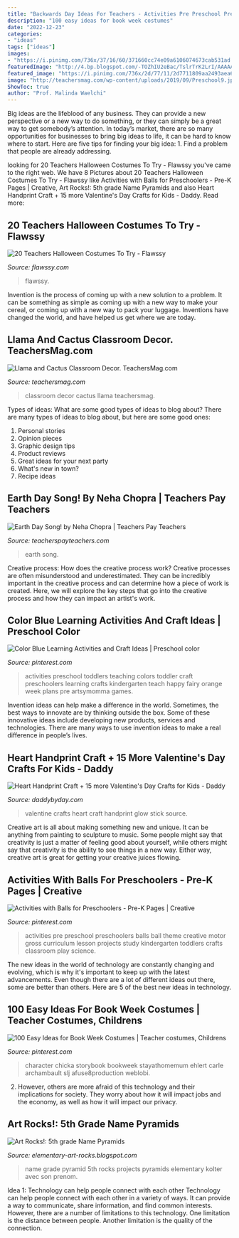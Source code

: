 ```yaml
---
title: "Backwards Day Ideas For Teachers - Activities Pre Preschool Preschoolers Balls Ball Theme Creative Motor Gross Curriculum Lesson Projects Study Kindergarten Toddlers Crafts Classroom Play Science"
description: "100 easy ideas for book week costumes"
date: "2022-12-23"
categories:
- "ideas"
tags: ["ideas"]
images:
- "https://i.pinimg.com/736x/37/16/60/371660cc74e09a6106074673cab531ad.jpg"
featuredImage: "http://4.bp.blogspot.com/-TOZhIU2eBac/TslrTrK2LrI/AAAAAAAAATA/UJ7k0q5E8zE/s1600/name+pyramid+1.jpg"
featured_image: "https://i.pinimg.com/736x/2d/77/11/2d7711809aa2493aea6c6b430f7446b5.jpg"
image: "http://teachersmag.com/wp-content/uploads/2019/09/Preschool9.jpg"
ShowToc: true
author: "Prof. Malinda Waelchi"
---
```



Big ideas are the lifeblood of any business. They can provide a new perspective or a new way to do something, or they can simply be a great way to get somebody’s attention. In today’s market, there are so many opportunities for businesses to bring big ideas to life, it can be hard to know where to start. Here are five tips for finding your big idea: 1. Find a problem that people are already addressing.

	

		
looking for 20 Teachers Halloween Costumes To Try - Flawssy you've came to the right web. We have 8 Pictures about 20 Teachers Halloween Costumes To Try - Flawssy like Activities with Balls for Preschoolers - Pre-K Pages | Creative, Art Rocks!: 5th grade Name Pyramids and also Heart Handprint Craft + 15 more Valentine&#039;s Day Crafts for Kids - Daddy. Read more:
		
    
## 20 Teachers Halloween Costumes To Try - Flawssy

<img loading=lazy src="https://www.flawssy.com/wp-content/uploads/2016/05/Teacher-Halloween-Costume.jpg" onerror="this.onerror=null;this.src='https://tse3.mm.bing.net/th?id=OIP.MdkBvkVq9yCm5VzICEeVwgHaNM&amp;pid=15.1';" alt="20 Teachers Halloween Costumes To Try - Flawssy">

_Source: flawssy.com_

>flawssy. 

	

Invention is the process of coming up with a new solution to a problem. It can be something as simple as coming up with a new way to make your cereal, or coming up with a new way to pack your luggage. Inventions have changed the world, and have helped us get where we are today.

    
## Llama And Cactus Classroom Decor. TeachersMag.com

<img loading=lazy src="http://teachersmag.com/wp-content/uploads/2019/09/Preschool9.jpg" onerror="this.onerror=null;this.src='https://tse4.mm.bing.net/th?id=OIP.f-QSPQMtboWl64X4fph6ZAHaJ4&amp;pid=15.1';" alt="Llama and Cactus Classroom Decor. TeachersMag.com">

_Source: teachersmag.com_

>classroom decor cactus llama teachersmag. 

	

Types of ideas: What are some good types of ideas to blog about?
There are many types of ideas to blog about, but here are some good ones:
1. Personal stories 
2. Opinion pieces 
3. Graphic design tips 
4. Product reviews 
5. Great ideas for your next party 
6. What's new in town? 
7. Recipe ideas 

    
## Earth Day Song! By Neha Chopra | Teachers Pay Teachers

<img loading=lazy src="https://ecdn.teacherspayteachers.com/thumbitem/Earth-Day-Song--2501809-1460612277/original-2501809-2.jpg" onerror="this.onerror=null;this.src='https://tse4.mm.bing.net/th?id=OIP.h9vsDnKL_KjAe92J9fXlqAAAAA&amp;pid=15.1';" alt="Earth Day Song! by Neha Chopra | Teachers Pay Teachers">

_Source: teacherspayteachers.com_

>earth song. 

	

Creative process: How does the creative process work?
Creative processes are often misunderstood and underestimated. They can be incredibly important in the creative process and can determine how a piece of work is created. Here, we will explore the key steps that go into the creative process and how they can impact an artist's work.

    
## Color Blue Learning Activities And Craft Ideas | Preschool Color

<img loading=lazy src="https://i.pinimg.com/736x/62/e2/6b/62e26b6a6ec35418850195e6e3460778--shape-activities-summer-activities.jpg" onerror="this.onerror=null;this.src='https://tse1.mm.bing.net/th?id=OIP.kOkagus6fmJp8qwr9e5UiwHaNR&amp;pid=15.1';" alt="Color Blue Learning Activities and Craft Ideas | Preschool color">

_Source: pinterest.com_

>activities preschool toddlers teaching colors toddler craft preschoolers learning crafts kindergarten teach happy fairy orange week plans pre artsymomma games. 

	

Invention ideas can help make a difference in the world. Sometimes, the best ways to innovate are by thinking outside the box. Some of these innovative ideas include developing new products, services and technologies. There are many ways to use invention ideas to make a real difference in people’s lives.

    
## Heart Handprint Craft + 15 More Valentine&#039;s Day Crafts For Kids - Daddy

<img loading=lazy src="https://daddybyday.com/wp-content/uploads/2017/01/GlowStickValentines.jpg" onerror="this.onerror=null;this.src='https://tse3.mm.bing.net/th?id=OIP.pq-2is_OyvY9gV78p3Z8TgDIEs&amp;pid=15.1';" alt="Heart Handprint Craft + 15 more Valentine&#039;s Day Crafts for Kids - Daddy">

_Source: daddybyday.com_

>valentine crafts heart craft handprint glow stick source. 

	

Creative art is all about making something new and unique. It can be anything from painting to sculpture to music. Some people might say that creativity is just a matter of feeling good about yourself, while others might say that creativity is the ability to see things in a new way. Either way, creative art is great for getting your creative juices flowing.

    
## Activities With Balls For Preschoolers - Pre-K Pages | Creative

<img loading=lazy src="https://i.pinimg.com/736x/2d/77/11/2d7711809aa2493aea6c6b430f7446b5.jpg" onerror="this.onerror=null;this.src='https://tse2.mm.bing.net/th?id=OIP.jZygsVmV3j-8DH2UmpYU0wHaKl&amp;pid=15.1';" alt="Activities with Balls for Preschoolers - Pre-K Pages | Creative">

_Source: pinterest.com_

>activities pre preschool preschoolers balls ball theme creative motor gross curriculum lesson projects study kindergarten toddlers crafts classroom play science. 

	

The new ideas in the world of technology are constantly changing and evolving, which is why it's important to keep up with the latest advancements. Even though there are a lot of different ideas out there, some are better than others. Here are 5 of the best new ideas in technology.

    
## 100 Easy Ideas For Book Week Costumes | Teacher Costumes, Childrens

<img loading=lazy src="https://i.pinimg.com/736x/37/16/60/371660cc74e09a6106074673cab531ad.jpg" onerror="this.onerror=null;this.src='https://tse2.mm.bing.net/th?id=OIP.oL9a6fNiXlQXGYnJ__GUMAHaNK&amp;pid=15.1';" alt="100 Easy Ideas for Book Week Costumes | Teacher costumes, Childrens">

_Source: pinterest.com_

>character chicka storybook bookweek stayathomemum ehlert carle archambault slj afuse8production weblobi. 

	

2. However, others are more afraid of this technology and their implications for society. They worry about how it will impact jobs and the economy, as well as how it will impact our privacy. 

    
## Art Rocks!: 5th Grade Name Pyramids

<img loading=lazy src="http://4.bp.blogspot.com/-TOZhIU2eBac/TslrTrK2LrI/AAAAAAAAATA/UJ7k0q5E8zE/s1600/name+pyramid+1.jpg" onerror="this.onerror=null;this.src='https://tse1.mm.bing.net/th?id=OIP.U_SHKtL5sTNxmm64f4qZsgHaMY&amp;pid=15.1';" alt="Art Rocks!: 5th grade Name Pyramids">

_Source: elementary-art-rocks.blogspot.com_

>name grade pyramid 5th rocks projects pyramids elementary kolter avec son prenom. 

	

Idea 1: Technology can help people connect with each other
Technology can help people connect with each other in a variety of ways. It can provide a way to communicate, share information, and find common interests. However, there are a number of limitations to this technology. One limitation is the distance between people. Another limitation is the quality of the connection.

